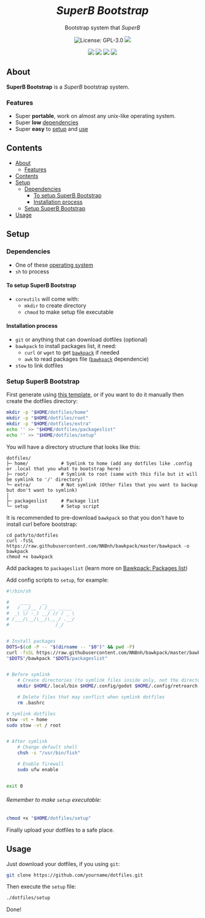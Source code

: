 <h1 align="center"><i>SuperB Bootstrap</i></h1>
<p align="center">Bootstrap system that <i>SuperB</i>
<p align="center"><img src="https://img.shields.io/github/license/NNBnh/b.sh?labelColor=073551&color=4EAA25&style=for-the-badge" alt="License: GPL-3.0"> <img src="https://img.shields.io/github/last-commit/NNBnh/b.sh?labelColor=073551&color=4EAA25&style=for-the-badge">
<p align="center"><img src="https://img.shields.io/github/watchers/NNBnh/b.sh?labelColor=073551&color=4EAA25&style=flat-square"> <img src="https://img.shields.io/github/stars/NNBnh/b.sh?labelColor=073551&color=4EAA25&style=flat-square"> <img src="https://img.shields.io/github/forks/NNBnh/b.sh?labelColor=073551&color=4EAA25&style=flat-square"> <img src="https://img.shields.io/github/issues/NNBnh/b.sh?labelColor=073551&color=4EAA25&style=flat-square">

## About
**SuperB Bootstrap** is a *SuperB* bootstrap system.

### Features
- Super **portable**, work on almost any unix-like operating system.
- Super **low** [dependencies](#dependencies)
- Super **easy** to [setup](#setup-super-bootstrap) and [use](#usage)

## Contents
- [About](#about)
  - [Features](#features)
- [Contents](#contents)
- [Setup](#setup)
  - [Dependencies](#dependencies)
    - [To setup SuperB Bootstrap](#to-setup-superb-bootstrap)
    - [Installation process](#installation-process)
  - [Setup SuperB Bootstrap](#setup-superb-bootstrap)
- [Usage](#usage)

## Setup
### Dependencies
- One of these [operating system](https://github.com/NNBnh/bawkpack#supported-operating-system)
- `sh` to process

#### To setup SuperB Bootstrap
- `coreutils` will come with:
  - `mkdir` to create directory
  - `chmod` to make setup file executable

#### Installation process
- `git` or anything that can download dotfiles (optional)
- `bawkpack` to install packages list, it need:
  - `curl` or `wget` to get [`bawkpack`](https://github.com/NNBnh/bawkpack) if needed
  - `awk` to read packages file ([`bawkpack`](https://github.com/NNBnh/bawkpack) dependencie)
- `stow` to link dotfiles

### Setup SuperB Bootstrap
First generate using [this template](https://github.com/NNBnh/superb-bootstrap/generate), or if you want to do it manually then create the dotfiles directory:

```sh
mkdir -p "$HOME/dotfiles/home"
mkdir -p "$HOME/dotfiles/root"
mkdir -p "$HOME/dotfiles/extra"
echo '' >> "$HOME/dotfiles/packageslist"
echo '' >> "$HOME/dotfiles/setup"
```

You will have a directory structure that looks like this:

```
dotfiles/
├─ home/            # Symlink to home (add any dotfiles like .config or .local that you what to bootstrap here)
├─ root/            # Symlink to root (same with this file but it will be symlink to '/' directory)
└─ extra/           # Not symlink (Other files that you want to backup but don't want to symlink)
│
├─ packageslist     # Package list
└─ setup            # Setup script
```

It is recommended to pre-download `bawkpack` so that you don't have to install curl before bootstrap:

```
cd path/to/dotfiles
curl -fsSL https://raw.githubusercontent.com/NNBnh/bawkpack/master/bawkpack -o bawkpack
chmod +x bawkpack
```

Add packages to `packageslist` (learn more on [Bawkpack: Packages list](https://github.com/NNBnh/bawkpack#packages-list))

Add config scripts to `setup`, for example:

```sh
#!/bin/sh

#    ____    __
#   / __/__ / /___ _____
#  _\ \/ -_) __/ // / _ \
# /___/\__/\__/\_,_/ .__/
#                 /_/


# Install packages
DOTS=$(cd -P -- "$(dirname -- "$0")" && pwd -P)
curl -fsSL https://raw.githubusercontent.com/NNBnh/bawkpack/master/bawkpack --create-dirs -o "$DOTS"/bawkpack && chmod +x "$DOTS"/bawkpack
"$DOTS"/bawkpack "$DOTS/packageslist"


# Before symlink
	# Create directories (to symlink files inside only, not the directory itself)
	mkdir $HOME/.local/bin $HOME/.config/godot $HOME/.config/retroarch

	# Delete files that may conflict when symlink dotfiles
	rm .bashrc

# Symlink dotfiles
stow -vt ~ home
sudo stow -vt / root


# After symlink
	# Change default shell
	chsh -s "/usr/bin/fish"

	# Enable firewall
	sudo ufw enable


exit 0
```

###### Remember to make `setup` executable:

```sh
chmod +x "$HOME/dotfiles/setup"
```

Finally upload your dotfiles to a safe place.

## Usage
Just download your dotfiles, if you using `git`:

```sh
git clone https://github.com/yourname/dotfiles.git
```

Then execute the `setup` file:

```sh
./dotfiles/setup
```

Done!
